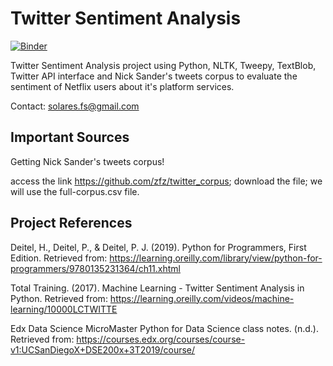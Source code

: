 # Twitter Sentiment Analysis
[![Binder](https://mybinder.org/badge_logo.svg)](https://mybinder.org/v2/gh/fsolares/Python-Twitter_Sentiment_Analysis/master)

Twitter Sentiment Analysis project using Python, NLTK, Tweepy, TextBlob, Twitter API interface and Nick Sander's tweets corpus to evaluate the sentiment of Netflix users about it's platform services.

Contact: solares.fs@gmail.com

## Important Sources
Getting Nick Sander's tweets corpus!

access the link https://github.com/zfz/twitter_corpus;
download the file;
we will use the full-corpus.csv file.


## Project References
Deitel, H., Deitel, P., & Deitel, P. J. (2019). Python for Programmers, First Edition. Retrieved from: https://learning.oreilly.com/library/view/python-for-programmers/9780135231364/ch11.xhtml

Total Training. (2017). Machine Learning - Twitter Sentiment Analysis in Python. Retrieved from: https://learning.oreilly.com/videos/machine-learning/10000LCTWITTE

Edx Data Science MicroMaster Python for Data Science class notes. (n.d.). Retrieved from: https://courses.edx.org/courses/course-v1:UCSanDiegoX+DSE200x+3T2019/course/
